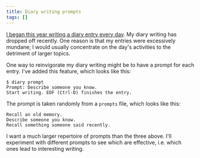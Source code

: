 ```yaml
---
title: Diary writing prompts
tags: []
---
```


[I began this year writing a diary entry every day](https://github.com/jameshfisher/encrypted-diary).
My diary writing has dropped off recently.
One reason is that my entries were excessively mundane;
I would usually concentrate on the day's activities
to the detriment of larger topics.

One way to reinvigorate my diary writing might be
to have a prompt for each entry.
I've added this feature, which looks like this:

```console
$ diary prompt
Prompt: Describe someone you know.
Start writing. EOF (Ctrl-D) finishes the entry.
```

The prompt is taken randomly from a `prompts` file,
which looks like this:

```
Recall an old memory.
Describe someone you know.
Recall something someone said recently.
```

I want a much larger repertoire of prompts than the three above.
I'll experiment with different prompts to see which are effective,
i.e. which ones lead to interesting writing.
